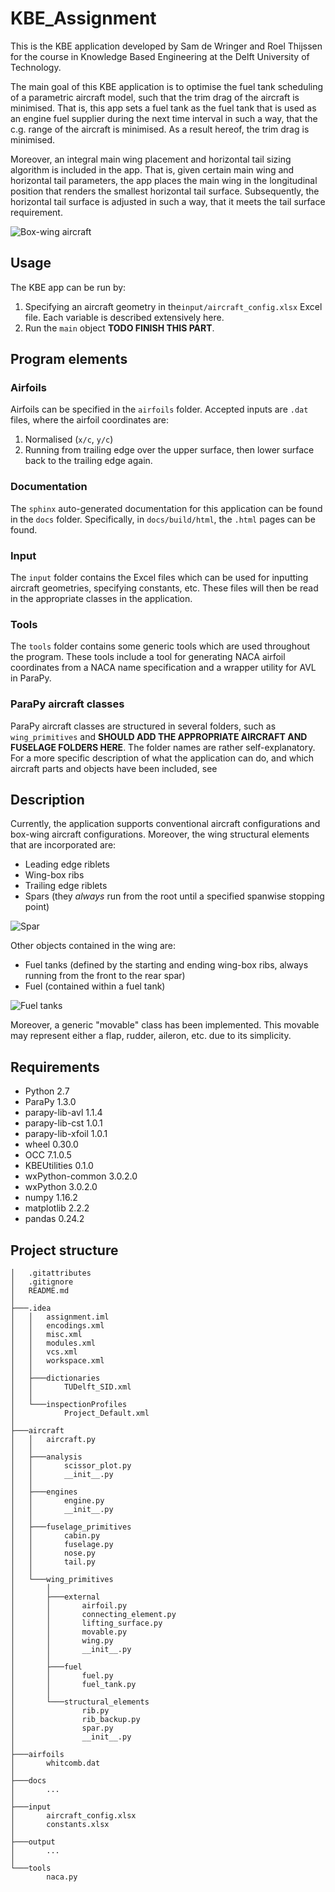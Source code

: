 # KBE_Assignment
This is the KBE application developed by Sam de Wringer and Roel Thijssen 
for the course in Knowledge Based Engineering at the Delft University of 
Technology. 

The main goal of this KBE application is to optimise the fuel tank 
scheduling of a parametric aircraft model, such that the trim drag of the 
aircraft is minimised. That is, this app sets a fuel tank as the fuel tank 
that is used as an engine fuel supplier during the next time interval in 
such a way, that the c.g. range of the aircraft is minimised. As a result 
hereof, the trim drag is minimised. 

Moreover, an integral main wing placement and horizontal tail sizing 
algorithm is included in the app. That is, given certain main wing and 
horizontal tail parameters, the app places the main wing in the longitudinal
position that renders the smallest horizontal tail surface. Subsequently, 
the horizontal tail surface is adjusted in such a way, that it meets the 
tail surface requirement.

![Box-wing aircraft](https://lessonslearned.faa.gov/AirTransat236/Fuel_tanks.jpg)

## Usage 
The KBE app can be run by:
 1. Specifying an aircraft geometry in the`input/aircraft_config.xlsx` Excel
 file. Each variable is described extensively here.
 1. Run the `main` object 
**TODO FINISH THIS PART**.

## Program elements
### Airfoils
Airfoils can be specified in the `airfoils` folder. Accepted inputs are `.dat`
files, where the airfoil coordinates are:
1. Normalised (`x/c`, `y/c`)
1. Running from trailing edge over the upper surface, then lower surface back
to the trailing edge again. 

### Documentation
The `sphinx` auto-generated documentation for this application can be found 
in the `docs` folder. Specifically, in `docs/build/html`, the `.html` pages 
can be found. 

### Input
The `input` folder contains the Excel files which can be used for inputting 
aircraft geometries, specifying constants, etc. These files will then be 
read in the appropriate classes in the application.

### Tools
The `tools` folder contains some generic tools which are used throughout the
program. These tools include a tool for generating NACA airfoil coordinates 
from a NACA name specification and a wrapper utility for AVL in ParaPy.

### ParaPy aircraft classes
ParaPy aircraft classes are structured in several folders, such as 
`wing_primitives` and **SHOULD ADD THE APPROPRIATE AIRCRAFT AND FUSELAGE 
FOLDERS HERE**. The folder names are rather self-explanatory. For a more 
specific description of what the application can do, and which aircraft 
parts and objects have been included, see 

## Description
Currently, the application supports conventional aircraft configurations and
box-wing aircraft configurations. Moreover, the wing structural elements 
that are incorporated are:
* Leading edge riblets
* Wing-box ribs
* Trailing edge riblets
* Spars (they *always* run from the root until a specified spanwise 
stopping point)

![Spar](https://qph.fs.quoracdn.net/main-qimg-534e03e3d6f8c2ad03815320c2accc64)

Other objects contained in the wing are:
* Fuel tanks (defined by the starting and ending wing-box ribs, always 
running from the front to the rear spar)
* Fuel (contained within a fuel tank)

![Fuel tanks](https://i.stack.imgur.com/3dKuE.jpg)

Moreover, a generic "movable" class has been implemented. This movable may 
represent either a flap, rudder, aileron, etc. due to its simplicity.
 

 
## Requirements
* Python 2.7
* ParaPy 1.3.0
* parapy-lib-avl 1.1.4
* parapy-lib-cst 1.0.1
* parapy-lib-xfoil 1.0.1
* wheel 0.30.0
* OCC 7.1.0.5
* KBEUtilities 0.1.0
* wxPython-common 3.0.2.0
* wxPython 3.0.2.0
* numpy 1.16.2
* matplotlib 2.2.2
* pandas 0.24.2
 
## Project structure
```
│   .gitattributes
│   .gitignore
│   README.md
│
├───.idea
│   │   assignment.iml
│   │   encodings.xml
│   │   misc.xml
│   │   modules.xml
│   │   vcs.xml
│   │   workspace.xml
│   │
│   ├───dictionaries
│   │       TUDelft_SID.xml
│   │
│   └───inspectionProfiles
│           Project_Default.xml
│
├───aircraft
│   │   aircraft.py
│   │
│   ├───analysis
│   │       scissor_plot.py
│   │       __init__.py
│   │
│   ├───engines
│   │       engine.py
│   │       __init__.py
│   │
│   ├───fuselage_primitives
│   │       cabin.py
│   │       fuselage.py
│   │       nose.py
│   │       tail.py
│   │
│   └───wing_primitives
│       │
│       ├───external
│       │       airfoil.py
│       │       connecting_element.py
│       │       lifting_surface.py
│       │       movable.py
│       │       wing.py
│       │       __init__.py
│       │
│       ├───fuel
│       │       fuel.py
│       │       fuel_tank.py
│       │
│       └───structural_elements
│               rib.py
│               rib_backup.py
│               spar.py
│               __init__.py
│
├───airfoils
│       whitcomb.dat
│
├───docs
│       ...
│   
├───input
│       aircraft_config.xlsx
│       constants.xlsx
│
├───output
│       ... 
│
└───tools
        naca.py
```